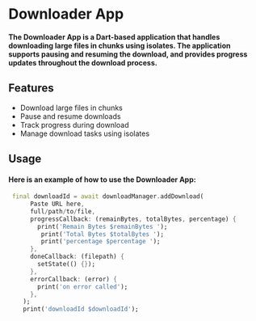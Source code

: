 # Downloader App

#### The Downloader App is a Dart-based application that handles downloading large files in chunks using isolates. The application supports pausing and resuming the download, and provides progress updates throughout the download process.

## Features

* Download large files in chunks
* Pause and resume downloads
* Track progress during download
* Manage download tasks using isolates

## Usage
#### Here is an example of how to use the Downloader App:


```dart
 final downloadId = await downloadManager.addDownload(
      Paste URL here,
      full/path/to/file,
      progressCallback: (remainBytes, totalBytes, percentage) {
        print('Remain Bytes $remainBytes ');
         print('Total Bytes $totalBytes ');
         print('percentage $percentage ');
      },
      doneCallback: (filepath) {
        setState(() {});
      },
      errorCallback: (error) {
        print('on error called');
      },
    );
    print('downloadId $downloadId');
```

